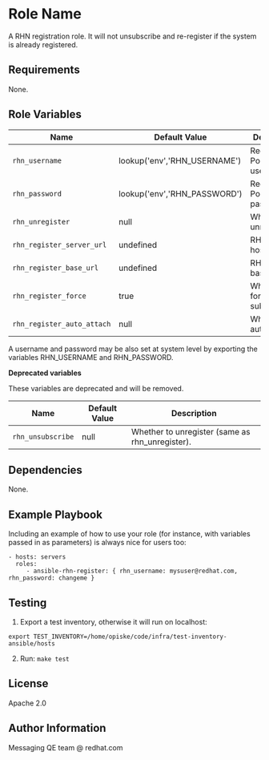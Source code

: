 Role Name
=========

A RHN registration role. It will not unsubscribe and re-register if the system is already registered.

Requirements
------------

None.

Role Variables
--------------

| Name              | Default Value       | Description          |
|-------------------|---------------------|----------------------|
| `rhn_username` | lookup('env','RHN_USERNAME') | Red Hat Portal username. |
| `rhn_password` | lookup('env','RHN_PASSWORD') | Red Hat Portal password. |
| `rhn_unregister` | null | Whether to unregister. |
| `rhn_register_server_url` | undefined | RHN server hostname  |
| `rhn_register_base_url` | undefined | RHN server base URL |
| `rhn_register_force` | true | Whether to force subscriptioin. |
| `rhn_register_auto_attach` | null | Whether to auto-attach. |

A username and password may be also set at system level by exporting the variables RHN_USERNAME and RHN_PASSWORD.

**Deprecated variables**

These variables are deprecated and will be removed.


| Name              | Default Value       | Description          |
|-------------------|---------------------|----------------------|
| `rhn_unsubscribe` | null | Whether to unregister (same as rhn_unregister). |

Dependencies
------------

None.

Example Playbook
----------------

Including an example of how to use your role (for instance, with variables passed in as parameters) is always nice for users too:

    - hosts: servers
      roles:
         - ansible-rhn-register: { rhn_username: mysuser@redhat.com, rhn_password: changeme }


Testing
-------

1. Export a test inventory, otherwise it will run on localhost:

`export TEST_INVENTORY=/home/opiske/code/infra/test-inventory-ansible/hosts`

2. Run:
`make test`

License
-------

Apache 2.0


Author Information
------------------

Messaging QE team @ redhat.com
